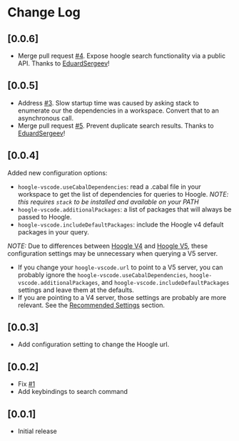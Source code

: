 # Change Log

## [0.0.6]
* Merge pull request [#4](https://github.com/caneroj1/hoogle-vscode/pull/4). Expose hoogle search functionality via a public API. Thanks to [EduardSergeev](https://github.com/EduardSergeev)!

## [0.0.5]
* Address [#3](https://github.com/caneroj1/hoogle-vscode/issues/3). Slow startup time was caused by asking stack to enumerate our the dependencies in a workspace. Convert that to an asynchronous call.
* Merge pull request [#5](https://github.com/caneroj1/hoogle-vscode/pull/5). Prevent duplicate search results. Thanks to [EduardSergeev](https://github.com/EduardSergeev)!

## [0.0.4]
Added new configuration options:
* `hoogle-vscode.useCabalDependencies`: read a .cabal file in your workspace to get the list of dependencies for queries to Hoogle. *NOTE: this requires `stack` to be installed and available on your PATH*
* `hoogle-vscode.additionalPackages`: a list of packages that will always be passed to Hoogle.
* `hoogle-vscode.includeDefaultPackages`: include the Hoogle v4 default packages in your query.

*NOTE:* Due to differences between [Hoogle V4](http://www.haskell.org/hoogle/) and [Hoogle V5](http://hoogle.haskell.org), these configuration settings may be unnecessary when querying a V5 server.
* If you change your `hoogle-vscode.url` to point to a V5 server, you can probably ignore the `hoogle-vscode.useCabalDependencies`, `hoogle-vscode.additionalPackages`, and `hoogle-vscode.includeDefaultPackages` settings and leave them at the defaults.
* If you are pointing to a V4 server, those settings are probably are more relevant. See the [Recommended Settings](https://github.com/caneroj1/hoogle-vscode#recommended-settings) section.


## [0.0.3]
- Add configuration setting to change the Hoogle url.

## [0.0.2]
- Fix [#1](https://github.com/caneroj1/hoogle-vscode/issues/1)
- Add keybindings to search command

## [0.0.1]
- Initial release
